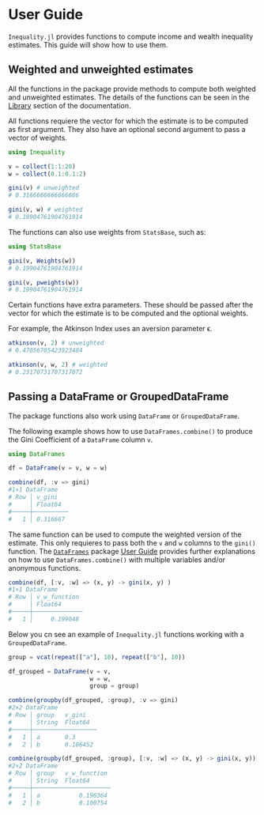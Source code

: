 # User Guide
`Inequality.jl` provides functions to compute income and wealth inequality estimates. This guide will show how to use them. 

## Weighted and unweighted estimates
All the functions in the package provide methods to compute both weighted and unweighted estimates. The details of the functions can be seen in the [Library](https://joseper.github.io/Inequality.jl/dev/library/#Functions) section of the documentation. 

All functions requiere the vector for which the estimate is to be computed as first argument. They also have an optional second argument to pass a vector of weights.

```julia 
using Inequality

v = collect(1:1:20)
w = collect(0.1:0.1:2)

gini(v) # unweighted
# 0.3166666666666666

gini(v, w) # weighted
# 0.19904761904761914
```

The functions can also use weights from `StatsBase`, such as:

```julia
using StatsBase

gini(v, Weights(w))
# 0.19904761904761914

gini(v, pweights(w))
# 0.19904761904761914
```

Certain functions have extra parameters. These should be passed after the vector for which the estimate is to be computed and the optional weights.

For example, the Atkinson Index uses an aversion parameter ϵ.

```julia
atkinson(v, 2) # unweighted
# 0.47056705423923484

atkinson(v, w, 2) # weighted
# 0.23170731707317072
```


## Passing a DataFrame or GroupedDataFrame

The package functions also work using `DataFrame` or `GroupedDataFrame`.

The following example shows how to use `DataFrames.combine()` to produce the Gini Coefficient of a `DataFrame` column `v`.

```julia 
using DataFrames

df = DataFrame(v = v, w = w)

combine(df, :v => gini)
#1×1 DataFrame
# Row │ v_gini   
#     │ Float64
#─────┼──────────
#   1 │ 0.316667

```

The same function can be used to compute the weighted version of the estimate. This only requieres to pass both the `v` and `w` columns to the `gini()` function. The [`DataFrames`](https://dataframes.juliadata.org/stable/) package [User Guide](https://dataframes.juliadata.org/stable/man/getting_started/) provides further explanations on how to use 
`DataFrames.combine()` with multiple variables and/or anonymous functions.

``` julia
combine(df, [:v, :w] => (x, y) -> gini(x, y) )
#1×1 DataFrame
# Row │ v_w_function 
#     │ Float64
#─────┼──────────────
#   1 │     0.199048

```

Below you cn see an example of `Inequality.jl` functions working with a `GroupedDataFrame`.

```julia
group = vcat(repeat(["a"], 10), repeat(["b"], 10))

df_grouped = DataFrame(v = v, 
                       w = w,
                       group = group)

combine(groupby(df_grouped, :group), :v => gini)
#2×2 DataFrame
# Row │ group   v_gini   
#     │ String  Float64
#─────┼──────────────────
#   1 │ a       0.3
#   2 │ b       0.106452

combine(groupby(df_grouped, :group), [:v, :w] => (x, y) -> gini(x, y))
#2×2 DataFrame
# Row │ group   v_w_function 
#     │ String  Float64      
#─────┼──────────────────────
#   1 │ a           0.196364
#   2 │ b           0.100754

```

